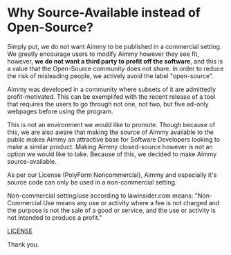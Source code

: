 # Why Source-Available instead of Open-Source?
Simply put, we do not want Aimmy to be published in a commercial setting. We greatly encourage users to modify Aimmy however they see fit, however, **we do not want a third party to profit off the software**, and this is a value that the Open-Source community does not share. In order to reduce the risk of misleading people, we actively avoid the label "open-source".

Aimmy was developed in a community where subsets of it are admittedly profit-motivated. This can be exemplifed with the recent release of a tool that requires the users to go through not one, not two, but five ad-only webpages before using the program.

This is not an environment we would like to promote. Though because of this, we are also aware that making the source of Aimmy available to the public makes Aimmy an attractive base for Software Developers looking to make a similar product. Making Aimmy closed-source however is not an option we would like to take. Because of this, we decided to make Aimmy source-available.

As per our License (PolyForm Noncommercial), Aimmy and especially it's source code can only be used in a non-commercial setting.

Non-commercial setting/use according to lawinsider.com means:
"Non-Commercial Use means any use or activity where a fee is not charged and the purpose is not the sale of a good or service, and the use or activity is not intended to produce a profit."

[LICENSE](https://github.com/MarsQQ/Aimmy/blob/master/LICENSE)

Thank you.
